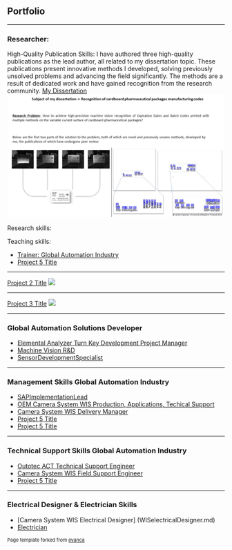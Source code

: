 ## Portfolio

---

### Researcher: 
High-Quality Publication Skills: 
I have authored three high-quality publications as the lead author, all related to my dissertation topic. 
These publications present innovative methods I developed, solving previously unsolved problems and advancing the field significantly. The methods are a result of dedicated work and have gained recognition from the research community.
[My Dissertation](/sample_page)
<img src="images/dissertation2(1).jpg?raw=true"/>

Research skills:

Teaching skills:
- [Trainer: Global Automation Industry ](ACTTrainer.md)
- [Project 5 Title](http://example.com/)


---
[Project 2 Title](/pdf/sample_presentation.pdf)
<img src="images/dummy_thumbnail.jpg?raw=true"/>

---
[Project 3 Title](http://example.com/)
<img src="images/dummy_thumbnail.jpg?raw=true"/>

---

### Global Automation Solutions Developer
- [Elemental Analyzer Turn Key Development Project Manager](ProjectModelDevelopmentProjectManager.md/)
- [Machine Vision R&D ](MachineVisionRD.md)
- [SensorDevelopmentSpecialist](SensorDevelopmentSpecialist.md)

---

### Management Skills Global Automation Industry 
- [SAPImplementationLead](SAPImplementationLead.md)
- [OEM Camera System WIS Production, Applications, Techical Support](WISLeadEngineer.md)
- [Camera System WIS Delivery Manager](WISDeliveryManager.md)
- [Project 5 Title](http://example.com/)
- [Project 5 Title](http://example.com/)



---
### Technical Support Skills Global Automation Industry 
- [Outotec ACT Technical Support Engineer](ACTTechnicalSupportEngineer.md)
- [Camera System WIS Field Support Engineer](WISFieldSupportEngineer.md)
- [Project 5 Title](http://example.com/)

---
### Electrical Designer & Electrician Skills 
- [Camera System WIS Electrical Designer] (WISelectricalDesigner.md)
- [Electrician](Electrician.md)


<p style="font-size:11px">Page template forked from <a href="https://github.com/evanca/quick-portfolio">evanca</a></p>
<!-- Remove above link if you don't want to attibute -->
